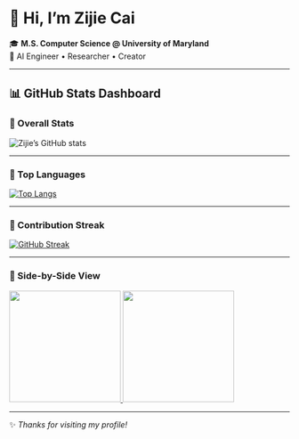 # 👋 Hi, I’m Zijie Cai  

🎓 **M.S. Computer Science @ University of Maryland**  
🤖 AI Engineer • Researcher • Creator  

---

## 📊 GitHub Stats Dashboard

### 🔹 Overall Stats
![Zijie’s GitHub stats](https://github-readme-stats-jade-two-14.vercel.app/api?username=zijie-cai&show_icons=true&theme=radical)

---

### 🔹 Top Languages
[![Top Langs](https://github-readme-stats-jade-two-14.vercel.app/api/top-langs/?username=zijie-cai&layout=compact&theme=radical)](https://github.com/zijie-cai)

---

### 🔹 Contribution Streak
[![GitHub Streak](https://streak-stats.demolab.com/?user=zijie-cai)](https://git.io/streak-stats)

---

### 🔹 Side-by-Side View
<a href="https://github.com/zijie-cai">
  <img height=200 src="https://github-readme-stats-jade-two-14.vercel.app/api?username=zijie-cai&show_icons=true&theme=radical" />
</a>
<a href="https://github.com/zijie-cai">
  <img height=200 src="https://github-readme-stats-jade-two-14.vercel.app/api/top-langs/?username=zijie-cai&layout=compact&theme=radical" />
</a>

---

✨ *Thanks for visiting my profile!*
